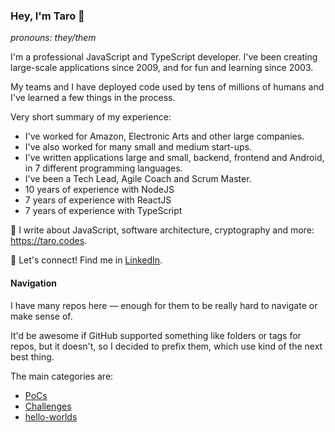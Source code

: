 ### Hey, I'm Taro 👋
_pronouns: they/them_

I'm a professional JavaScript and TypeScript developer. I've been creating large-scale applications since 2009, and for fun and learning since 2003. 

My teams and I have deployed code used by tens of millions of humans and I've learned a few things in the process. 

Very short summary of my experience:
- I've worked for Amazon, Electronic Arts and other large companies.
- I've also worked for many small and medium start-ups.
- I've written applications large and small, backend, frontend and Android, in 7 different programming languages. 
- I've been a Tech Lead, Agile Coach and Scrum Master. 
- 10 years of experience with NodeJS
- 7 years of experience with ReactJS
- 7 years of experience with TypeScript

📖 I write about JavaScript, software architecture, cryptography and more: https://taro.codes.

💪 Let's connect! Find me in [LinkedIn](https://linkedin.com/in/lautarodragan).

#### Navigation

I have many repos here — enough for them to be really hard to navigate or make sense of.

It'd be awesome if GitHub supported something like folders or tags for repos, but it doesn't, so I decided to prefix them, which use kind of the next best thing.

The main categories are:
- [PoCs](https://github.com/lautarodragan?tab=repositories&q=pocs.)
- [Challenges](https://github.com/lautarodragan?tab=repositories&q=challenges.)
- [hello-worlds](https://github.com/lautarodragan?tab=repositories&q=helloworlds.)
